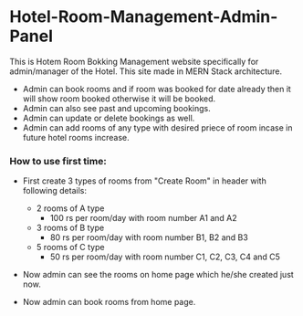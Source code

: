 # Hotel-Room-Management-Admin-Panel

This is Hotem Room Bokking Management website specifically for admin/manager of the Hotel.
This site made in MERN Stack architecture.

- Admin can book rooms and if room was booked for date already then it will show room booked otherwise it will be booked.
- Admin can also see past and upcoming bookings.
- Admin can update or delete bookings as well.
- Admin can add rooms of any type with desired priece of room incase in future hotel rooms increase.

### How to use first time:
- First create 3 types of rooms from "Create Room" in header with following details:
   - 2 rooms of A type
      - 100 rs per room/day with room number A1 and A2
   - 3 rooms of B type
      - 80 rs per room/day with room number B1, B2 and B3
   - 5 rooms of C type
      - 50 rs per room/day with room number C1, C2, C3, C4 and C5
 
- Now admin can see the rooms on home page which he/she created just now.
- Now admin can book rooms from home page.
